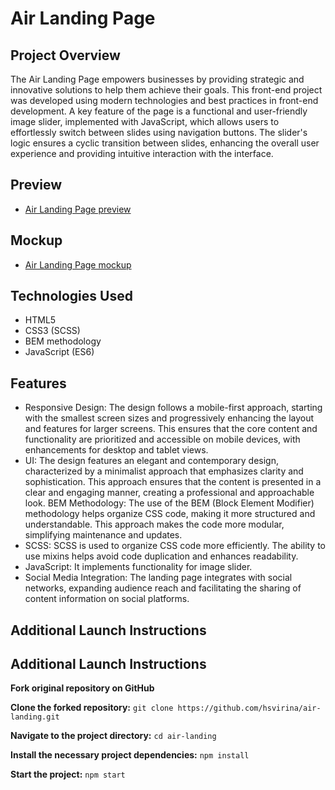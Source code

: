 # Air Landing Page

## Project Overview
The Air Landing Page empowers businesses by providing strategic and innovative solutions to help them achieve their goals. This front-end project was developed using modern technologies and best practices in front-end development. A key feature of the page is a functional and user-friendly image slider, implemented with JavaScript, which allows users to effortlessly switch between slides using navigation buttons. The slider's logic ensures a cyclic transition between slides, enhancing the overall user experience and providing intuitive interaction with the interface.

## Preview
-	[Air Landing Page preview](https://hsvirina.github.io/air-landing/)

## Mockup
-	[Air Landing Page mockup]( <https://www.figma.com/file/7qwsWggv9BAxMi2VPhBuPr/Air-(formerly-Dia)?node-id=9138%3A35>)

## Technologies Used
-	HTML5
-	CSS3 (SCSS)
-	BEM methodology
-	JavaScript (ES6)

## Features
-	Responsive Design: The design follows a mobile-first approach, starting with the smallest screen sizes and progressively enhancing the layout and features for larger screens. This ensures that the core content and functionality are prioritized and accessible on mobile devices, with enhancements for desktop and tablet views.
-	UI: The design features an elegant and contemporary design, characterized by a minimalist approach that emphasizes clarity and sophistication. This approach ensures that the content is presented in a clear and engaging manner, creating a professional and approachable look. BEM Methodology: The use of the BEM (Block Element Modifier) methodology helps organize CSS code, making it more structured and understandable. This approach makes the code more modular, simplifying maintenance and updates.
-	SCSS: SCSS is used to organize CSS code more efficiently. The ability to use mixins helps avoid code duplication and enhances readability.
-	JavaScript: It implements functionality for image slider.
-	Social Media Integration: The landing page integrates with social networks, expanding audience reach and facilitating the sharing of content information on social platforms.

## Additional Launch Instructions

## Additional Launch Instructions

**Fork original repository on GitHub**

**Clone the forked repository:**
` git clone https://github.com/hsvirina/air-landing.git `

**Navigate to the project directory:**
`cd air-landing`

**Install the necessary project dependencies:**
`npm install`

**Start the project:**
`npm start`
